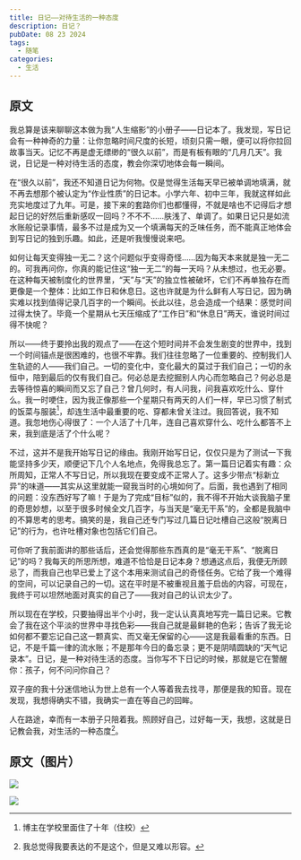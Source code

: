 ```yaml
---
title: 日记——对待生活的一种态度
description: 日记？
pubDate: 08 23 2024
tags:
  - 随笔
categories:
  - 生活
---
```


## 原文

我总算是该来聊聊这本做为我“人生缩影”的小册子——日记本了。我发现，写日记会有一种神奇的力量：让你忽略时间尺度的长短，顷刻只需一眼，便可以将你拉回故事当天。记忆不再是虚无缥缈的“很久以前”，而是有板有眼的“几月几天”。我说，日记是一种对待生活的态度，教会你深切地体会每一瞬间。

在“很久以前”，我还不知道日记为何物。仅是觉得生活每天早已被单调地填满，就不再去想那个被认定为“作业性质”的日记本。小学六年、初中三年，我就这样如此充实地度过了九年。可是，接下来的套路你们也都懂得，不就是啥也不记得后才想起日记的好然后重新感叹一回吗？不不不……肤浅了、单调了。如果日记只是如流水账般记录事情，最多不过是成为又一个填满每天的乏味任务，而不能真正地体会到写日记的独到乐趣。如此，还是听我慢慢说来吧。

如何让每天变得独一无二？这个问题似乎变得奇怪……因为每天本来就是独一无二的。可我再问你，你真的能记住这“独一无二”的每一天吗？从未想过，也无必要。在这种每天被制度化的世界里，“天”与“天”的独立性被破坏，它们不再单独存在而更像是一个整体：比如工作日和休息日。这也许就是为什么鲜有人写日记，因为确实难以找到值得记录几百字的一个瞬间。长此以往，总会造成一个结果：感觉时间过得太快了。毕竟一个星期从七天压缩成了“工作日”和“休息日”两天，谁说时间过得不快呢？

所以——终于要拎出我的观点了——在这个短时间并不会发生剧变的世界中，找到一个时间锚点是很困难的，也很不牢靠。我们往往忽略了一位重要的、控制我们人生轨迹的人——我们自己。一切的变化中，变化最大的莫过于我们自己；一切的永恒中，陪到最后的仅有我们自己。何必总是去挖掘别人内心而忽略自己？何必总是去等待惊喜的瞬间而又忘了自己？曾几何时，有人问我，问我喜欢吃什么、穿什么。我一时哽住，因为我正像那些一个星期只有两天的人们一样，早已习惯了制式的饭菜与服装[^1]，却连生活中最重要的吃、穿都未曾关注过。我回答说，我不知道。我忽地伤心得很了：一个人活了十几年，连自己喜欢穿什么、吃什么都答不上来，我到底是活了个什么呢？

[^1]: 博主在学校里面住了十年（住校）

不过，这并不是我开始写日记的缘由。我刚开始写日记，仅仅只是为了测试一下我能坚持多少天，顺便记下几个人名地点，免得我总忘了。第一篇日记着实有趣：众所周知，正常人不写日记，所以我现在要变成不正常人了。这多少带点“标新立异”的味道——其实从这里就能一窥我当时的心境如何了。后面，我也遇到了相同的问题：没东西好写了嘛！于是为了完成“目标”似的，我不得不开始大谈我脑子里的奇思妙想，以至于很多时候全文几百字，与当天是“毫无干系”的，全都是我脑中的不算思考的思考。搞笑的是，我自己还专门写过几篇日记吐槽自己这般“脱离日记”的行为，也许吐槽对象也包括它们自己。

可你听了我前面讲的那些话后，还会觉得那些东西真的是“毫无干系”、“脱离日记”的吗？我每天的所思所想，难道不恰恰是日记本身？想通这点后，我便无所顾忌了，而我自己也早已爱上了这个本用来测试自己的奇怪任务。它给了我一个难得的空间，可以记录自己的一切。这在平时是不被重视且羞于启齿的内容，可现在，我终于可以坦然地面对真实的自己了——我对自己的认识太少了。

所以现在在学校，只要抽得出半个小时，我一定认认真真地写完一篇日记来。它教会了我在这个平淡的世界中寻找色彩——我自己就是最鲜艳的色彩；告诉了我无论如何都不要忘记自己这一颗真实、而又毫无保留的心——这是我最看重的东西。日记，不是千篇一律的流水账；不是那年今日的备忘录；更不是阴晴圆缺的“天气记录本”。日记，是一种对待生活的态度。当你写不下日记的时候，那就是它在警醒你：孩子，何不问问你自己？

双子座的我十分迷信地认为世上总有一个人等着我去找寻，那便是我的知音。现在发现，我想得确实不错，我确实一直在等自己的回眸。

人在路途，幸而有一本册子只陪着我。照顾好自己，过好每一天，我想，这就是日记教会我，对生活的一种态度[^2]。

[^2]: 我总觉得我要表达的不是这个，但是又难以形容。

## 原文（图片）

![](https://saroprock.oss-cn-hangzhou.aliyuncs.com/img/IMG_20240823_230245.jpg)

![](https://saroprock.oss-cn-hangzhou.aliyuncs.com/img/IMG_20240823_230249.jpg)
